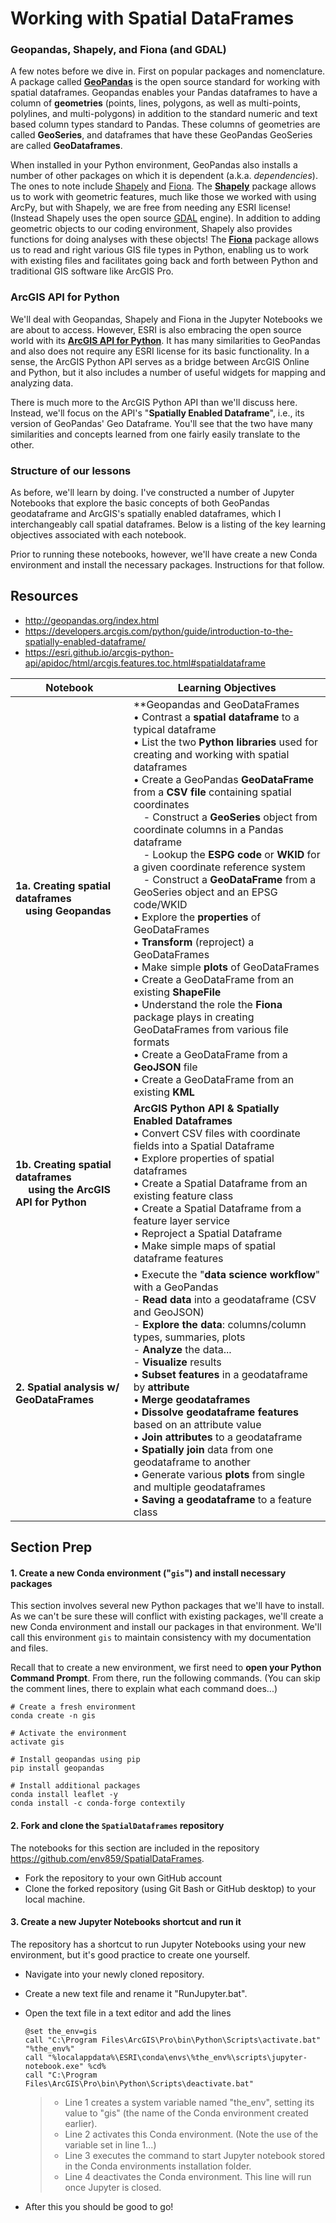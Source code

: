 # Working with Spatial DataFrames 

### Geopandas, Shapely, and Fiona (and GDAL)

A few notes before we dive in. First on popular packages and nomenclature. A package called [**GeoPandas**](https://geopandas.org/) is the open source standard for working with spatial dataframes. Geopandas enables your Pandas dataframes to have a column of **geometries** (points, lines, polygons, as well as multi-points, polylines, and multi-polygons) in addition to the standard numeric and text based column types standard to Pandas. These columns of geometries are called **GeoSeries**, and dataframes that have these GeoPandas GeoSeries are called **GeoDataframes**. 

When installed in your Python environment, GeoPandas also installs a number of other packages on which it is dependent (a.k.a. *dependencies*). The ones to note include <u>Shapely</u> and <u>Fiona</u>. The [**Shapely**](https://shapely.readthedocs.io/en/latest/) package allows us to work with geometric features, much like those we worked with using ArcPy, but with Shapely, we are free from needing any ESRI license! (Instead Shapely uses the open source [GDAL](https://gdal.org/) engine). In addition to adding geometric objects to our coding environment, Shapely also provides functions for doing analyses with these objects! The [**Fiona**](https://fiona.readthedocs.io/en/latest/) package allows us to read and right various GIS file types in Python, enabling us to work with existing files and facilitates going back and forth between Python and traditional GIS software like ArcGIS Pro. 

### ArcGIS API for Python

We'll deal with Geopandas, Shapely and Fiona in the Jupyter Notebooks we are about to access. However, ESRI is also embracing the open source world with its [**ArcGIS API for Python**](https://developers.arcgis.com/python/). It has many similarities to GeoPandas and also does not require any ESRI license for its basic functionality. In a sense, the ArcGIS Python API serves as a bridge between ArcGIS Online and Python, but it also includes a number of useful widgets for mapping and analyzing data. 

There is much more to the ArcGIS Python API than we'll discuss here. Instead, we'll focus on the API's "**Spatially Enabled Dataframe**", i.e., its version of GeoPandas' Geo Dataframe.  You'll see that the two have many similarities and concepts learned from one fairly easily translate to the other. 

### Structure of our lessons

As before, we'll learn by doing. I've constructed a number of Jupyter Notebooks that explore the basic concepts of both GeoPandas geodataframe and ArcGIS's spatially enabled dataframes, which I interchangeably call spatial dataframes. Below is a listing of the key learning objectives associated with each notebook. 

Prior to running these notebooks, however, we'll have create a new Conda environment and install the necessary packages. Instructions for that follow.



## Resources
* http://geopandas.org/index.html
* https://developers.arcgis.com/python/guide/introduction-to-the-spatially-enabled-dataframe/
* https://esri.github.io/arcgis-python-api/apidoc/html/arcgis.features.toc.html#spatialdataframe




| **Notebook**                                                 | **Learning Objectives**                                      |
| ------------------------------------------------------------ | ------------------------------------------------------------ |
| **1a. Creating spatial dataframes<br />&emsp;using Geopandas** | **Geopandas and GeoDataFrames<br />• Contrast a **spatial dataframe** to a typical dataframe<br />• List the two **Python libraries** used for creating and working with spatial dataframes<br />• Create a GeoPandas **GeoDataFrame** from a **CSV file** containing spatial coordinates<br />&emsp;- Construct a **GeoSeries** object from coordinate columns in a Pandas dataframe<br />&emsp;- Lookup the **ESPG code** or **WKID** for a given coordinate reference system<br />&emsp;- Construct a **GeoDataFrame** from a GeoSeries object and an EPSG code/WKID<br />• Explore the **properties** of GeoDataFrames<br />• **Transform** (reproject) a GeoDataFrames<br />• Make simple **plots** of GeoDataFrames<br />• Create a GeoDataFrame from an existing **ShapeFile**<br />• Understand the role the **Fiona** package plays in creating GeoDataFrames from various file formats<br />• Create a GeoDataFrame from a **GeoJSON** file<br />• Create a GeoDataFrame from an existing **KML** |
| **1b. Creating spatial dataframes<br />&nbsp;&emsp;using the ArcGIS API for Python** | **ArcGIS Python API & Spatially Enabled Dataframes**<br />• Convert CSV files with coordinate fields into a Spatial Dataframe<br />• Explore properties of spatial dataframes<br />• Create a Spatial Dataframe from an existing feature class<br />• Create a Spatial Dataframe from a feature layer service<br />• Reproject a Spatial Dataframe<br />• Make simple maps of spatial dataframe features |
| **2. Spatial analysis w/ GeoDataFrames**                     | • Execute the "**data science workflow**" with a GeoPandas<br />  - **Read data** into a geodataframe (CSV and GeoJSON)<br />  - **Explore the data**: columns/column types, summaries, plots<br />  - **Analyze** the data...<br />  - **Visualize** results<br />• **Subset features** in a geodataframe by **attribute**<br />• **Merge geodataframes**<br />• **Dissolve geodataframe features** based on an attribute value<br />• **Join attributes** to a geodataframe<br />• **Spatially join** data from one geodataframe to another<br />• Generate various **plots** from single and multiple geodataframes<br />• **Saving a geodataframe** to a feature class |

## Section Prep

#### 1. Create a new Conda environment ("`gis`") and install necessary packages

This section involves several new Python packages that we'll have to install. As we can't be sure these will conflict with existing packages, we'll create a new Conda environment and install our packages in that environment. We'll call this environment `gis` to maintain consistency with my documentation and files. 

Recall that to create a new environment, we first need to **open your Python Command Prompt**. From there, run the following commands. (You can skip the comment lines, there to explain what each command does...)

```
# Create a fresh environment
conda create -n gis 

# Activate the environment
activate gis

# Install geopandas using pip
pip install geopandas

# Install additional packages
conda install leaflet -y
conda install -c conda-forge contextily
```

#### 2. Fork and clone the `SpatialDataframes` repository

The notebooks for this section are included in the repository <https://github.com/env859/SpatialDataFrames>. 

* Fork the repository to your own GitHub account
* Clone the forked repository (using Git Bash or GitHub desktop) to your local machine.



#### 3. Create a new Jupyter Notebooks shortcut and run it

The repository has a shortcut to run Jupyter Notebooks using your new environment, but it's good practice to create one yourself. 

* Navigate into your newly cloned repository.

* Create a new text file and rename it "RunJupyter.bat".

* Open the text file in a text editor and add the lines

  ```
  @set the_env=gis
  call "C:\Program Files\ArcGIS\Pro\bin\Python\Scripts\activate.bat" "%the_env%"
  call "%localappdata%\ESRI\conda\envs\%the_env%\scripts\jupyter-notebook.exe" %cd% 
  call "C:\Program Files\ArcGIS\Pro\bin\Python\Scripts\deactivate.bat"
  ```

  > * Line 1 creates a system variable named "the_env", setting its value to "gis" (the name of the Conda environment created earlier). 
  > * Line 2 activates this Conda environment. (Note the use of the variable set in line 1...)
  > * Line 3 executes the command to start Jupyter notebook stored in the Conda environments installation folder.
  > * Line 4 deactivates the Conda environment. This line will run once Jupyter is closed. 

* After this you should be good to go!